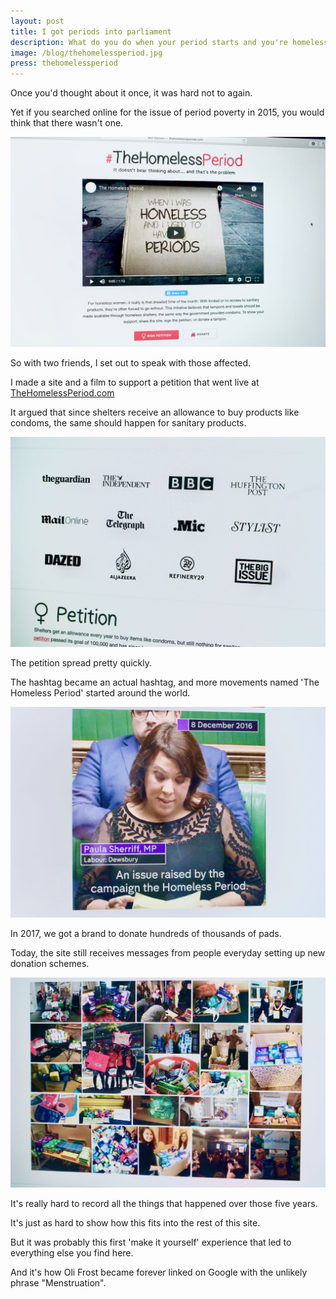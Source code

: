 ```yaml
---
layout: post
title: I got periods into parliament
description: What do you do when your period starts and you're homeless?
image: /blog/thehomelessperiod.jpg
press: thehomelessperiod
---
```


Once you'd thought about it once, it was hard not to again.

Yet if you searched online for the issue of period poverty in 2015, you would think that there wasn't one.

![](/blog/thehomelessperiod-1.jpeg)

So with two friends, I set out to speak with those affected.

I made a site and a film to support a petition that went live at [TheHomelessPeriod.com](/thehomelessperiod)

It argued that since shelters receive an allowance to buy products like condoms, the same should happen for sanitary products.

![](/blog/thehomelessperiod-3.jpeg)

The petition spread pretty quickly.

The hashtag became an actual hashtag, and more movements named 'The Homeless Period' started around the world.

![](/blog/thehomelessperiod-2.jpeg)

In 2017, we got a brand to donate hundreds of thousands of pads.

Today, the site still receives messages from people everyday setting up new donation schemes.

![](/blog/thehomelessperiod-4.jpeg)

It's really hard to record all the things that happened over those five years.

It's just as hard to show how this fits into the rest of this site.

But it was probably this first 'make it yourself' experience that led to everything else you find here.

And it's how Oli Frost became forever linked on Google with the unlikely phrase "Menstruation".
